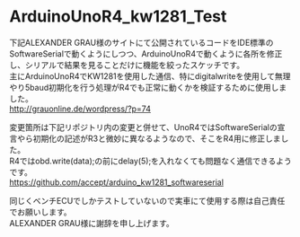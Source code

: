 # ArduinoUnoR4_kw1281_Test
下記ALEXANDER GRAU様のサイトにて公開されているコードをIDE標準のSoftwareSerialで動くようにしつつ、ArduinoUnoR4で動くように各所を修正し、シリアルで結果を見ることだけに機能を絞ったスケッチです。<br>
主にArduinoUnoR4でKW1281を使用した通信、特にdigitalwriteを使用して無理やり5baud初期化を行う処理がR4でも正常に動くかを検証するために使用しました。<br>
http://grauonline.de/wordpress/?p=74

変更箇所は下記リポジトリ内の変更と併せて、UnoR4ではSoftwareSerialの宣言やら初期化の記述がR3と微妙に異なるようなので、そこをR4用に修正しました。<br>
R4ではobd.write(data);の前にdelay(5);を入れなくても問題なく通信できるようです。<br>
https://github.com/accept/arduino_kw1281_softwareserial<br>

同じくベンチECUでしかテストしていないので実車にて使用する際は自己責任でお願いします。<br>
ALEXANDER GRAU様に謝辞を申し上げます。
